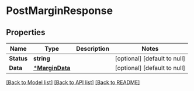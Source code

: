 # PostMarginResponse

## Properties
Name | Type | Description | Notes
------------ | ------------- | ------------- | -------------
**Status** | **string** |  | [optional] [default to null]
**Data** | [***MarginData**](MarginData.md) |  | [optional] [default to null]

[[Back to Model list]](../README.md#documentation-for-models) [[Back to API list]](../README.md#documentation-for-api-endpoints) [[Back to README]](../README.md)


